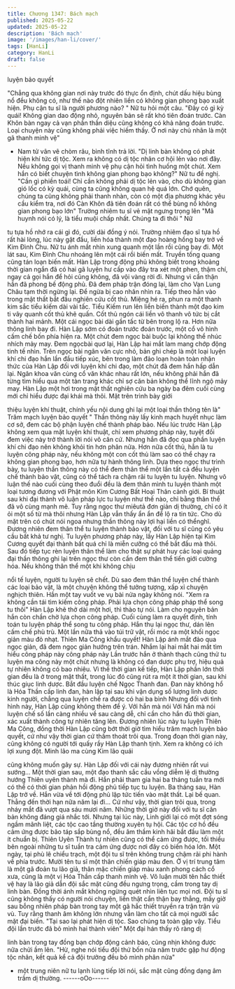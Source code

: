 ```yaml
---
title: Chương 1347: Bách mạch
published: 2025-05-22
updated: 2025-05-22
description: 'Bách mạch'
image: '/images/han-li/cover/'
tags: [HanLi]
category: HanLi
draft: false
---
```


luyện bảo quyết

"Chẳng qua không gian nơi này trước đó thực ổn định, chút dấu
hiệu bùng nổ đều không có, như thế nào đột nhiên liền có không
gian phong bạo xuất hiện. Phụ cận tu sĩ là người phương nào? "
Nữ tu hỏi một câu.
"Đây có gì kỳ quái! Không gian dao động nhỏ, nguyên bản sẽ rất
khó tiên đoán trước. Càn Khôn bàn ngay cả vạn phần thần diệu
cũng không có khả năng đoán trước. Loại chuyện này cũng không
phải việc hiếm thấy.
Ở nơi này chủ nhân là một gã thanh minh vệ"
- Nam tử vân vê chòm râu, bình tĩnh trả lời.
"Dị linh bàn không có phát hiện khí tức dị tộc. Xem ra không có dị
tộc nhân cơ hội lẻn vào nơi đây. Nếu không gọi vị thanh minh vệ
phụ cận hỏi tình huống một chút. Xem hắn có biết chuyện tình
không gian phong bạo không?"
Nữ tu đề nghị.
"Cần gì phiền toái! Chỉ cần không phải dị tộc lẻn vào, cho dù
không gian gió lốc có kỳ quái, cùng ta cũng không quan hệ quá
lớn. Chớ quên, chúng ta cũng không phải thanh nhàn, còn có một
địa phương khác yêu cầu kiểm tra, nơi đó Càn Khôn đã tiên đoán
rất có thể bùng nổ không gian phong bạo lớn"
Trường nhiêm tu sĩ vẻ mặt ngưng trọng lên
"Mã huynh nói có lý, là tiểu muội chấp nhất. Chúng ta đi thôi " Nữ

tu tựa hồ nhớ ra cái gì đó, cười dài đồng ý nói.
Trường nhiêm đạo sĩ tựa hồ rất hài lòng, lúc này gật đầu, liền hóa
thành một đạo hoàng hồng bay trở về Kim Đình Chu.
Nữ tu ánh mắt nhìn xung quanh một lần rồi cũng bay đi.
Một lát sau, Kim Đình Chu nhoáng lên một cái rồi biến mất.
Truyền tống quang cũng tán loạn biến mất.
Hàn Lập trong động phủ không biết trong khoảng thời gian ngắn
đã có hai gã luyện hư cấp vào đây tra xét một phen, thậm chí,
ngay cả gọi hắn để hỏi cũng không, đã vội vàng rời đi.
Nhưng vì cẩn thận hắn đã phong bế động phủ. Đã đem pháp trận
đóng lại, làm cho Vạn Lung Châu tạm thời ngừng lại. Để ngừa bị
cao nhân nhìn ra. Tiếp theo hắn vào trong mật thất bắt đầu nghiên
cứu cốt thủ. Miệng hé ra, phun ra một thanh kim sắc tiểu kiếm dài
vài tấc.
Tiểu Kiếm run lên liền biến thành một đạo kim ti vây quanh cốt thủ
khẽ quấn. Cốt thủ ngón cái liền vô thanh vô tức bị cắt thành hai
mảnh. Một cái ngọc bài dài gần tấc từ bên
trong lộ ra. Hơn nữa thông linh bay đi.
Hàn Lập sớm có đoán trước đoán trước, một cổ vô hình cấm chế
bốn phía hiện ra. Một chút đem ngọc bài buộc lại không thể nhúc
nhích mảy may. Đem ngọcbài quơ lại, Hàn Lập hai mắt lam mang
chớp động tinh tế nhìn.
Trên ngọc bài ngân văn cực nhỏ, bản ghi chép là một loại luyện
khí chi đạo hắn lần đầu tiếp xúc, bên trong làm đảo loạn hoàn
toàn nhận thức của Hàn Lập đối với luyện khí chi đạo, một chút
đã đem hắn hấp dẫn lại. Ngân khoa văn cùng cổ văn khác nhau
rất lớn, nếu không phải hắn đã từng tìm hiểu qua một tàn trang
khác chỉ sợ căn bản không thể lĩnh ngộ mảy may.
Hàn Lập một hơi trong mật thất nghiên cứu ba ngày ba đêm cuối
cùng mới chỉ hiểu được đại khái mà thôi. Mặt trên trình bày giới

thiệu luyện khí thuật, chính yếu nội dung ghi lại một loại thần
thông tên là" Trăm mạch luyện bảo quyết "
Thần thông này lấy kinh mạch huyết nhục làm cơ sở, đem các bộ
phận luyện chế thành pháp bảo.
Nếu lúc trước Hàn Lập không xem qua mặt luyện khí thuật, chỉ
xem phương pháp này, tuyệt đối đem việc này trở thành lời nói vô
căn cứ.
Nhưng hắn đã đọc qua phần luyện khí chi đạo nên không khỏi tin
hơn phân nửa.
Hơn nữa cốt thủ, hẳn là tu luyện công pháp này, nếu không một
con cốt thủ làm sao có thể chạy ra không gian phong bạo, hơn
nữa tự hành thông linh.
Dựa theo ngọc thư trình bày, tu luyện thần thông này có thể đem
thân thể một lần tất cả đều luyện chế thành bảo vật, cũng có thể
tách ra chậm rãi tu luyện tu luyện. Nhưng vô luận thế nào cuối
cùng theo đuổi đều là đem thân mình tu luyện thành một loại
tương đương với Phật môn Kim Cương Bất Hoại Thân cảnh giới.
Bí thuật sau khi đại thành vô luận pháp lực tu luyện như thế nào,
chỉ bằng thân thể đã vô cùng mạnh mẽ. Tuy rằng ngọc thư miêutả
đơn giản dị thường, chỉ có ít ỏi một số từ mà thôi nhưng Hàn Lập
vẫn
thấy ẩn ẩn để lộ ra tin tức.
Cho dù mặt trên có chút nói ngoa nhưng thần thông này lợi hại
liền có thểnghĩ.
Đương nhiên đem thân thể tu luyện thành bảo vật, đối với tu sĩ
cũng có yêu cầu bất khả tư nghị. Tu luyện phương pháp này, lấy
Hàn Lập hiện tại Kim Cương quyết đại thành bất quá chỉ là miễn
cưỡng có thể bắt đầu mà thôi.
Sau đó tiếp tục rèn luyện thân thể làm cho thật sự phát huy các
loại quảng đại thần thông ghi lại trên ngọc thư còn cần đem thân
thể tiến giới cường hóa. Nếu không thân thể một khi không chịu

nổi tế luyện, người tu luyện sẽ chết. Dù sao đem thân thể luyện
chế thành các loại bảo vật, là một chuyện không thể tưởng tượng,
xấp xỉ chuyện nghịch thiên. Hắn một tay vuốt ve vụ bài nửa ngày
không nói. "Xem ra không cần tái tìm kiếm công pháp. Phải lựa
chọn công pháp pháp thể song tu thôi"
Hàn Lập khẽ thở dài một hơi, thì thào tự nói.
Làm cho nguyên bản hắn còn chần chờ lựa chọn công pháp. Cuối
cùng làm ra quyết định, tính toán tu luyện pháp thể song tu công
pháp. Hắn thu lại ngọc thư, dán lên cấm chế phù trù. Một lần nữa
thả vào túi trữ vật, rồi móc ra một khối ngọc giản màu đỏ nhạt.
Thiên Ma Công khẩu quyết!
Hàn Lập ánh mắt đảo qua ngọc giản, đã đem ngọc giản hướng
trên trán. Nhắm lại hai mắt hai mắt tìm hiểu công pháp này công
pháp này Lần trước hắn ở thành thạch cũng thử tu luyện ma công
này một chút nhưng là không có đan dược phụ trợ, hiệu quả tự
nhiên không có bao nhiêu.
Vì thế thời gian kế tiếp, Hàn Lập phần lớn thời gian đều là ở trong
mật thất, trong lúc đó cũng rút ra một ít thời gian, sau khi thúc
giục linh dược. Bắt đầu luyện chế Ngọc Thanh đan. Đan này
không hổ là Hóa Thần cấp linh đan, hàn lập tại sau khi vận dụng
số lượng linh dược kinh người, chẳng qua luyện chế ra được có
hai ba bình Nhưng đối với tình hình này, Hàn Lập cũng không
thèm để ý. Với hắn mà nói Với hắn mà nói luyện chế số
lần càng nhiều về sau càng dễ, chỉ cần cho hắn đủ thời gian, xác
xuất thành công tự nhiên tăng lên.
Đương nhiên lúc này tu luyện Thiên Ma Công, đồng thời Hàn Lập
cũng bớt thời giờ tìm hiểu trăm mạch luyện bảo quyết, cứ như
vậy thời gian cứ thấm thoát trôi qua.
Trong đoạn thời gian này, cũng không có người tới quấy rầy Hàn
Lập thanh tịnh.
Xem ra không có ích lợi xung đột. Minh lão ma cùng Kim lão quái

cũng không muốn gây sự. Hàn Lập đối với cái này đương nhiên
rất vui sướng...
Một thời gian sau, một đạo thanh sắc cầu vồng diễm lệ dị thường
hướng Thiên uyên thành mà đi.
Hắn phải tham gia hai ba tháng tuần tra mới có thể có thời gian
phản hồi động phủ tiếp tục tu luyện. Ba tháng sau, Hàn Lập trở
về.
Hắn vừa về tới động phủ lập tức tiến vào mật thất. Lại bế quan.
Thẳng đến thời hạn nữa năm lại đi... Cứ như vậy, thời gian trôi
qua, trong nháy mắt đã vượt qua sáu mươi năm.
Những thời giờ này đối với tu sĩ căn bản không đáng giá nhắc tới.
Nhưng tại lúc này, Linh giới lại có một đợt sóng ngầm mãnh liệt,
các tộc cao tầng thường xuyên tụ hội. Các tộc cơ hồ đều cảm
ứng được bão táp sắp bùng nổ, đều âm thầm kinh hãi bắt đầu
làm một ít chuẩn bị.
Thiên Uyên Thành tự nhiên cũng có thể cảm ứng được, tối thiểu
bên ngoài những tu sĩ tuần tra cảm ứng được nơi đây có biến hóa
lớn. Một ngày, tại phù lê chiểu trạch, một đội tu sĩ trên không trung
chậm rãi phi hành về phía trước.
Mười tên tu sĩ một thân chiến giáp màu đen. Ở vị trí trung tâm là
một gã đoản tu lão giả, thân mặc chiến giáp màu xanh phong
cách cổ xưa, cũng là một vị Hóa Thần cấp thanh minh vệ.
Vô luận mười tên hắc thiết vệ hay là lão giả dẫn đội sắc mặt cũng
đều ngưng trọng, cầm trong tay dị linh bàn. Đồng thời ánh mắt
không ngừng quét nhìn liên tục mọi nơi.
Đội tu sĩ cũng không thấy có người nói chuyện, liền thật cẩn thận
bay thẳng, mấy giờ sau bỗng nhiên pháp bàn trong tay một gã
hắc thiết truyền ra trận trận vù vù. Tuy rằng thanh âm không lớn
nhưng vẫn làm cho tất cả mọi người sắc mặt đại biến.
"Tại sao lại phát hiện dị tộc. Sao chúng ta toàn gặp vậy. Tiểu đội
lần trước đã bỏ mình hai thành viên" Một đại hán thấy rõ ràng dị

linh bàn trong tay đồng bạn chớp động cảnh báo, cũng nhịn
không được nữa chửi ầm lên.
"Hừ, nghe nói tiểu đội thứ bốn nửa năm trước gặp hư động tộc
nhân, kết quả kể cả đội trưởng đều bỏ mình phân nửa"
- một trung niên nữ tu lạnh lùng tiếp lời nói, sắc mặt cũng đồng
dạng âm trầm dị thường.
------oOo------
